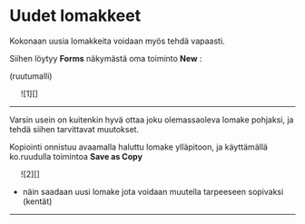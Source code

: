 # Uudet lomakkeet

Kokonaan uusia lomakkeita voidaan myös tehdä vapaasti.

Siihen löytyy __Forms__ näkymästä oma toiminto __New__ :

(ruutumalli)

<figure class="fig-n border" style="margin:0 0 0 20px">
![1][]
</figure>

----

Varsin usein on kuitenkin hyvä ottaa joku olemassaoleva lomake pohjaksi, ja tehdä siihen tarvittavat muutokset.

Kopiointi onnistuu avaamalla haluttu lomake ylläpitoon, ja käyttämällä ko.ruudulla toimintoa __Save as Copy__


<figure class="fig-n border" style="margin:0 0 0 20px">
![2][]
</figure>


* näin saadaan uusi lomake jota voidaan muutella tarpeeseen sopivaksi (kentät)

----

[1]: kuvat/kuva214.png
[2]: kuvat/kuva215.png
